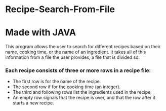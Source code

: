 # Recipe-Search-From-File
<h1>Made with JAVA</h1>
<div><p>This program allows the user to search for different recipes based on their name, cooking time, or the name of an ingredient. It takes all of this information from a file the user provides, a file that is divided so:</p>
  <h3>Each recipe consists of three or more rows in a recipe file:</h3>
  <ul> 
    <li>The first row is for the name of the recipe.</li>
<li>The second row if for the cooking time (an integer).</li>
<li>The third and following rows list the ingredients used in the recipe. </li>
<li>An empty row signals that the recipe is over, and that the row after it starts a new recipe.</li>
  </ul>
</div>
